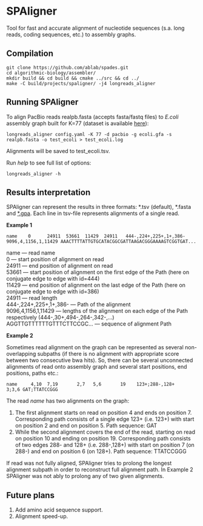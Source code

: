 # SPAligner

Tool for fast and accurate alignment of nucleotide sequences (s.a. long reads, coding sequences, etc.) to assembly graphs. 


## Compilation

    git clone https://github.com/ablab/spades.git
    cd algorithmic-biology/assembler/
    mkdir build && cd build && cmake ../src && cd ../
    make -C build/projects/spaligner/ -j4 longreads_aligner


## Running SPAligner


To align PacBio reads realpb.fasta (accepts fasta/fastq files) to *E.coli* assembly graph built for K=77 (dataset is available [here](https://figshare.com/s/004baf22fc1bfd758f5b "Figshare DB")):
``` 
longreads_aligner config.yaml -K 77 -d pacbio -g ecoli.gfa -s realpb.fasta -o test_ecoli > test_ecoli.log
```
Alignments will be saved to test_ecoli.tsv. 

Run *help* to see full list of options:
```
longreads_aligner -h
```


## Results interpretation

SPAligner can represent the results in three formats: *.tsv (default), *.fasta and [*.gpa](https://github.com/ocxtal/gpa "GPA-format spec").
Each line in tsv-file represents alignments of a single read.


**Example 1**

```
name    0      24911  53661  11429  24911	444-,224+,225+,1+,386-	9096,4,1156,1,11429	AAACTTTTATTGTGCATACGGCGATTAAGACGGGAAAAGTCGGTGAT...
```

name — read name<br/>
0 — start position of alignment on read<br/>
24911 — end position of  alignment on read<br/>
53661 — start position of alignment on the first edge of the Path (here on conjugate edge to edge with id=444)<br/>
11429 —  end position of alignment on the last edge of the Path (here on conjugate edge to edge with id=386)<br/>
24911 — read length<br/>
444-,224+,225+,1+,386- — Path of the alignment <br/>
9096,4,1156,1,11429 — lengths of the alignment on each edge of the Path respectively (444-,30+,494-,264-,342-,...) <br/>
AGGTTGTTTTTTGTTTCTTCCGC... — sequence of alignment Path <br/>



**Example 2**<br/>

Sometimes read alignment on the graph can be represented as several non-overlapping subpaths (if there is no alignment with appropriate score between two consecutive bwa hits).
So, there can be several unconnected alignments of read onto assembly graph and several start positions, end positions, paths etc.:

```
name     4,10  7,19       2,7   5,6       19    123+;288-,128+       3;3,6 GAT;TTATCCGGG
```

The read *name* has two alignments on the graph:

1. The first alignment starts on read on position 4 and ends on position 7.
Corresponding path consists of a single edge 123+ (i.e. 123+) with start on position 2 and end on position 5.
Path sequence: GAT
2. While the second alignment covers the end of the read, starting on read on position 10 and ending on position 19. 
Corresponding path consists of two edges 288- and 128+ (i.e. 288-,128+) with start on position 7 (on 288-) and end on position 6 (on 128+).
Path sequence: TTATCCGGG

If read was not fully aligned, SPAligner tries to prolong the longest alignment subpath in order to reconstruct full alignment path. In Example 2 SPAligner was not ably to prolong any of two given alignments.


## Future plans 

1. Add amino acid sequence support.
2. Alignment speed-up.
